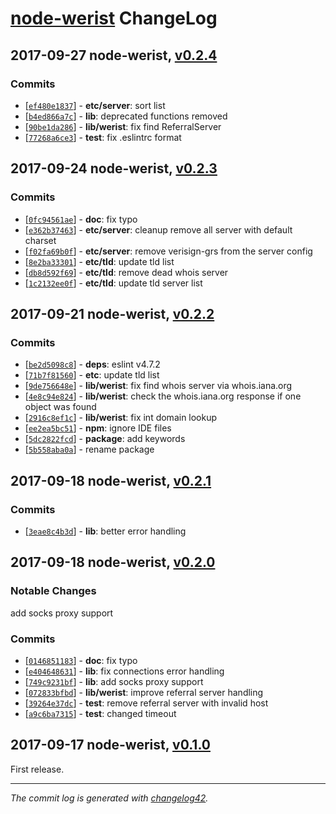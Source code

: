 # [node-werist](https://github.com/w4andy/node-werist/blob/master/README.markdown) ChangeLog

## 2017-09-27 node-werist, [v0.2.4](https://github.com/w4andy/node-werist/tree/v0.2.4)

### Commits

  - [[`ef480e1837`](https://github.com/w4andy/node-werist/commit/ef480e1837b3f33e55f22ee3a81f0cd68e75787c)] - **etc/server**: sort list
  - [[`b4ed866a7c`](https://github.com/w4andy/node-werist/commit/b4ed866a7c60aa556b261d05d5509a3ca621fc36)] - **lib**: deprecated functions removed
  - [[`90be1da286`](https://github.com/w4andy/node-werist/commit/90be1da2866da6a4b5288d8840f347cda98121f1)] - **lib/werist**: fix find ReferralServer
  - [[`77268a6ce3`](https://github.com/w4andy/node-werist/commit/77268a6ce34da670896dd5908afb76068f893a3f)] - **test**: fix .eslintrc format

## 2017-09-24 node-werist, [v0.2.3](https://github.com/w4andy/node-werist/tree/v0.2.3)

### Commits

  - [[`0fc94561ae`](https://github.com/w4andy/node-werist/commit/0fc94561aedf5b60a898d3671a05eb24a09b850f)] - **doc**: fix typo
  - [[`e362b37463`](https://github.com/w4andy/node-werist/commit/e362b374634e4c6bd06f5de87142cba05a8f248a)] - **etc/server**: cleanup remove all server with default charset
  - [[`f02fa69b0f`](https://github.com/w4andy/node-werist/commit/f02fa69b0fe82d147a5f1ea34dbe996a1152c4a0)] - **etc/server**: remove verisign-grs from the server config
  - [[`8e2ba33301`](https://github.com/w4andy/node-werist/commit/8e2ba33301e80bdf8723c2bed94e67f9849b8ebc)] - **etc/tld**: update tld list
  - [[`db8d592f69`](https://github.com/w4andy/node-werist/commit/db8d592f69f024d2166b1a18dd64bb920fb66aa6)] - **etc/tld**: remove dead whois server
  - [[`1c2132ee0f`](https://github.com/w4andy/node-werist/commit/1c2132ee0f7642978b6f0772ca06105e3c9a7959)] - **etc/tld**: update tld server list

## 2017-09-21 node-werist, [v0.2.2](https://github.com/w4andy/node-werist/tree/v0.2.2)

### Commits

  - [[`be2d5098c8`](https://github.com/w4andy/node-werist/commit/be2d5098c8b5bd30bb2f724d56fb1a7a272bac33)] - **deps**: eslint v4.7.2
  - [[`71b7f81560`](https://github.com/w4andy/node-werist/commit/71b7f8156021d5ad26a5df2f104c84eb1debd277)] - **etc**: update tld list
  - [[`9de756648e`](https://github.com/w4andy/node-werist/commit/9de756648e54f9a0865a522bb1aa8f3050958c5b)] - **lib/werist**: fix find whois server via whois.iana.org
  - [[`4e8c94e824`](https://github.com/w4andy/node-werist/commit/4e8c94e824d9ffd37ba53bcfc100fec21faf0200)] - **lib/werist**: check the whois.iana.org response if one object was found
  - [[`2916c8ef1c`](https://github.com/w4andy/node-werist/commit/2916c8ef1cb6b798195cded3813671c30727a205)] - **lib/werist**: fix int domain lookup
  - [[`ee2ea5bc51`](https://github.com/w4andy/node-werist/commit/ee2ea5bc5166adcc6fa302b0ddec7c2ced3eb445)] - **npm**: ignore IDE files
  - [[`5dc2822fcd`](https://github.com/w4andy/node-werist/commit/5dc2822fcd9e0236b2596075d37c0e0b946a7bbc)] - **package**: add keywords
  - [[`5b558aba0a`](https://github.com/w4andy/node-werist/commit/5b558aba0a105384067ce02df18dbb70dfd33326)] - rename package


## 2017-09-18 node-werist, [v0.2.1](https://github.com/w4andy/node-werist/tree/v0.2.1)

### Commits

  - [[`3eae8c4b3d`](https://github.com/w4andy/node-werist/commit/3eae8c4b3d7187bfae39bd93571acfedeab511c3)] - **lib**: better error handling

## 2017-09-18 node-werist, [v0.2.0](https://github.com/w4andy/node-werist/tree/v0.2.0)

### Notable Changes

add socks proxy support

### Commits

  - [[`0146851183`](https://github.com/w4andy/node-werist/commit/01468511832447c27bb39537b135a0e19f90d733)] - **doc**: fix typo
  - [[`e404648631`](https://github.com/w4andy/node-werist/commit/e4046486316cc4b19537b12224b1b4a1cca22dd9)] - **lib**: fix connections error handling
  - [[`749c9231bf`](https://github.com/w4andy/node-werist/commit/749c9231bfc47efe44997c42650feba26b546ace)] - **lib**: add socks proxy support
  - [[`072833bfbd`](https://github.com/w4andy/node-werist/commit/072833bfbdc6dc160ba8bd413eb1cf0a9f94de0f)] - **lib/werist**: improve referral server handling
  - [[`39264e37dc`](https://github.com/w4andy/node-werist/commit/39264e37dce34c07cde7cc267f2b1c09418504a1)] - **test**: remove referral server with invalid host
  - [[`a9c6ba7315`](https://github.com/w4andy/node-werist/commit/a9c6ba73158eacfdc10fd44e41637b30abea5743)] - **test**: changed timeout


## 2017-09-17 node-werist, [v0.1.0](https://github.com/w4andy/node-werist/tree/v0.1.0)

First release.

---

_The commit log is generated with [changelog42](https://www.npmjs.com/package/changelog42)._